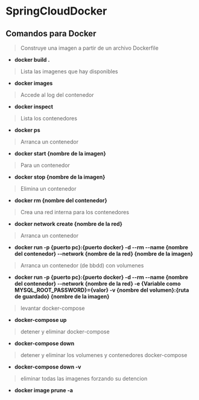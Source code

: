 # SpringCloudDocker

## Comandos para Docker

> Construye una imagen a partir de un archivo Dockerfile
- **docker build .**

> Lista las imagenes que hay disponibles
- **docker images**

> Accede al log del contenedor
- **docker inspect**

> Lista los contenedores
- **docker ps**

> Arranca un contenedor
- **docker start {nombre de la imagen}**

> Para un contenedor
- **docker stop {nombre de la imagen}**

> Elimina un contenedor
- **docker rm {nombre del contenedor}**

> Crea una red interna para los contenedores
- **docker network create {nombre de la red}**

> Arranca un contenedor
- **docker run -p {puerto pc}:{puerto docker} -d --rm --name {nombre del contenedor} --network {nombre de la red} {nombre de la imagen}**

> Arranca un contenedor (de bbdd) con volumenes
- **docker run -p {puerto pc}:{puerto docker} -d --rm --name {nombre del contenedor} --network {nombre de la red} -e {Variable como MYSQL_ROOT_PASSWORD}={valor} -v {nombre del volumen}:{ruta de guardado} {nombre de la imagen}**

> levantar docker-compose
- **docker-compose up**

> detener y eliminar docker-compose
- **docker-compose down**

> detener y eliminar los volumenes y contenedores docker-compose
- **docker-compose down -v**

> eliminar todas las imagenes forzando su detencion
- **docker image prune -a**
